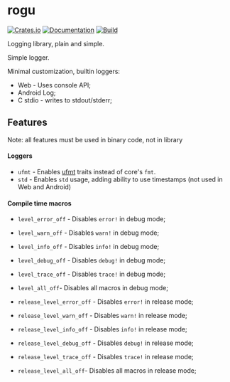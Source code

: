 # rogu

[![Crates.io](https://img.shields.io/crates/v/rogu.svg)](https://crates.io/crates/rogu)
[![Documentation](https://docs.rs/rogu/badge.svg)](https://docs.rs/crate/rogu/)
[![Build](https://github.com/DoumanAsh/rogu/workflows/Rust/badge.svg)](https://github.com/DoumanAsh/rogu/actions?query=workflow%3ARust)

Logging library, plain and simple.

Simple logger.

Minimal customization, builtin loggers:

- Web - Uses console API;
- Android Log;
- C stdio - writes to stdout/stderr;

## Features

Note: all features must be used in binary code, not in library

#### Loggers

- `ufmt` - Enables [ufmt](https://github.com/japaric/ufmt) traits instead of core's `fmt`.
- `std` - Enables `std` usage, adding ability to use timestamps (not used in Web and Android)

#### Compile time macros

- `level_error_off` - Disables `error!` in debug mode;
- `level_warn_off` - Disables `warn!` in debug mode;
- `level_info_off` - Disables `info!` in debug mode;
- `level_debug_off` - Disables `debug!` in debug mode;
- `level_trace_off` - Disables `trace!` in debug mode;
- `level_all_off`- Disables all macros in debug mode;

- `release_level_error_off` - Disables `error!` in release mode;
- `release_level_warn_off` - Disables `warn!` in release mode;
- `release_level_info_off` - Disables `info!` in release mode;
- `release_level_debug_off` - Disables `debug!` in release mode;
- `release_level_trace_off` - Disables `trace!` in release mode;
- `release_level_all_off`- Disables all macros in release mode;
